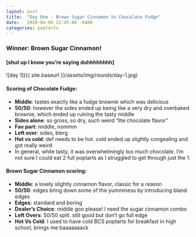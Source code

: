 ```yaml
---
layout: post
title:  "Day One - Brown Sugar Cinnamon Vs Chocolate Fudge"
date:   2020-04-06 21:45:00 -0400
categories: poptarts
---
```


### Winner: Brown Sugar Cinnamon! 
#### [shut up I know you’re saying duhhhhhhhh]

![day 1]({{ site.baseurl }}/assets/img/rounds/day-1.jpg)

#### Scoring of Chocolate Fudge:
 * **Middle**: tastes exactly like a fudge brownie which was delicious
 * **50/50**: however the sides ended up being like a very dry and overbaked brownie, which ended up ruining the tasty middle
 * **Sides alone**: so gross, so dry, such weird “lite chocolate flavor”
 * **Fav part**: middle, nommm
 * **Left over**: sides, blerg
 * **Hot vs cold**: def needs to be hot. cold ended up slightly congealing and got really weird
 * In general, while tasty, it was overwhelmingly too much chocolate. I’m not sure I could eat 2 full poptarts as I struggled to get through just the 1.

#### Brown Sugar Cinnamon scoring:
* **Middle**: a lovely slightly cinnamon flavor, classic for a reason
* **50/50**: edges bring down some of the yumminess by introducing bland edges
* **Edges**: standard and boring
* **Dealer’s Choice**: middle goo please! I need the sugar cinnamon combo
* **Left Overs**: 50/50 split. still good but don’t go full edge
* **Hot Vs Cold**: I used to have cold BCS poptarts for breakfast in high school, brings me baaaaaaack